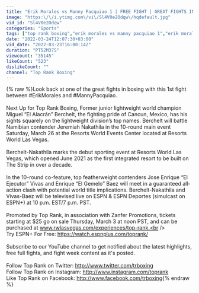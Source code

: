 ```yaml
---
title: "Erik Morales vs Manny Pacquiao 1 | FREE FIGHT | GREAT FIGHTS IN BOXING"
image: "https:\/\/i.ytimg.com\/vi\/Sl4V0e2Odqw\/hqdefault.jpg"
vid_id: "Sl4V0e2Odqw"
categories: "Sports"
tags: ["top rank boxing","erik morales vs manny pacquiao 1","erik morales highlights"]
date: "2022-03-24T12:07:30+03:00"
vid_date: "2022-03-23T16:00:14Z"
duration: "PT52M37S"
viewcount: "35145"
likeCount: "523"
dislikeCount: ""
channel: "Top Rank Boxing"
---
```

{% raw %}Look back at one of the great fights in boxing with this 1st fight between #ErikMorales and #MannyPacquiao.<br /><br />Next Up for Top Rank Boxing, Former junior lightweight world champion Miguel “El Alacrán” Berchelt, the fighting pride of Cancun, Mexico, has his sights squarely on the lightweight division’s top names. Berchelt will battle Namibian contender Jeremiah Nakathila in the 10-round main event Saturday, March 26 at the Resorts World Events Center located at Resorts World Las Vegas.<br /><br />Berchelt-Nakathila marks the debut sporting event at Resorts World Las Vegas, which opened June 2021 as the first integrated resort to be built on The Strip in over a decade.<br /> <br />In the 10-round co-feature, top featherweight contenders Jose Enrique “El Ejecutor” Vivas and Enrique “El Gemelo” Baez will meet in a guaranteed all-action clash with potential world title implications. Berchelt-Nakathila and Vivas-Baez will be televised live on ESPN &amp; ESPN Deportes (simulcast on ESPN+) at 10 p.m. EST/7 p.m. PST.<br /> <br />Promoted by Top Rank, in association with Zanfer Promotions, tickets starting at $25 go on sale Thursday, March 3 at noon PST, and can be purchased at www.rwlasvegas.com/experiences/top-rank.<br /><br />Try ESPN+ For Free: <a rel="nofollow" target="blank" href="https://watch.espnplus.com/toprank/">https://watch.espnplus.com/toprank/</a><br /><br />Subscribe to our YouTube channel to get notified about the latest highlights, free full fights, and fight week content as it's posted.<br /><br />Follow Top Rank on Twitter: <a rel="nofollow" target="blank" href="http://www.twitter.com/trboxing">http://www.twitter.com/trboxing</a><br />Follow Top Rank on Instagram: <a rel="nofollow" target="blank" href="http://www.instagram.com/toprank">http://www.instagram.com/toprank</a><br />Like Top Rank on Facebook: <a rel="nofollow" target="blank" href="http://www.facebook.com/trboxing">http://www.facebook.com/trboxing</a>{% endraw %}
